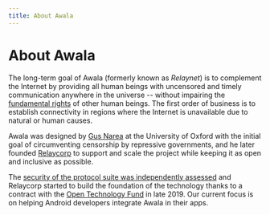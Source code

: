 ```yaml
---
title: About Awala
---
```


# About Awala

The long-term goal of Awala (formerly known as _Relaynet_) is to complement the Internet by providing all human beings with uncensored and timely communication anywhere in the universe -- without impairing the [fundamental rights](https://www.un.org/en/universal-declaration-human-rights/) of other human beings. The first order of business is to establish connectivity in regions where the Internet is unavailable due to natural or human causes.

Awala was designed by [Gus Narea](https://gustavo.engineer/) at the University of Oxford with the initial goal of circumventing censorship by repressive governments, and he later founded [Relaycorp](https://relaycorp.tech/) to support and scale the project while keeping it as open and inclusive as possible.

The [security of the protocol suite was independently assessed](https://relaynet.network/archives/security-audit-2019-03.pdf) and Relaycorp started to build the foundation of the technology thanks to a contract with the [Open Technology Fund](https://opentech.fund/) in late 2019. Our current focus is on helping Android developers integrate Awala in their apps.
